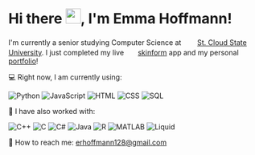 # Hi there <img src="https://gifdb.com/images/high/waving-hand-black-and-white-erox5pacbap4ac1l.gif" width="30" height="30">, I'm Emma Hoffmann!

I'm currently a senior studying Computer Science at &nbsp;<img src="https://img.icons8.com/?size=100&id=1538&format=png&color=D3D3D3" width="20" height="17"> [St. Cloud State University](https://stcloudstate.edu). I just completed my live&nbsp;<img src="https://img.icons8.com/?size=100&id=eHkENxsut8hw&format=png&color=D3D3D3" width="20" height="17"> [skinform](https://github.com/emmarhoffmann/skinform) app and my personal &nbsp;<img src="https://img.icons8.com/?size=100&id=87836&format=png&color=D3D3D3" width="20" height="17"> [portfolio](https://github.com/emmarhoffmann/Portfolio)!

💻 Right now, I am currently using:  

![Python](https://img.shields.io/badge/-Python-d3d3d3?style=flat-square&logo=python&logoColor=black)
![JavaScript](https://img.shields.io/badge/-JavaScript-d3d3d3?style=flat-square&logo=javascript&logoColor=black)
![HTML](https://img.shields.io/badge/-HTML-d3d3d3?style=flat-square&logo=html5&logoColor=black)
![CSS](https://img.shields.io/badge/-CSS-d3d3d3?style=flat-square&logo=css3&logoColor=black)
![SQL](https://img.shields.io/badge/-SQL-d3d3d3?style=flat-square&logo=postgresql&logoColor=black)

🔧 I have also worked with:  

![C++](https://img.shields.io/badge/-C++-d3d3d3?style=flat-square&logo=c%2B%2B&logoColor=black)
![C](https://img.shields.io/badge/-C-d3d3d3?style=flat-square&logo=c&logoColor=black)
![C#](https://img.shields.io/badge/-C%23-d3d3d3?style=flat-square&logo=c-sharp&logoColor=black)
![Java](https://img.shields.io/badge/-Java-d3d3d3?style=flat-square&logo=java&logoColor=black)
![R](https://img.shields.io/badge/-R-d3d3d3?style=flat-square&logo=r&logoColor=black)
![MATLAB](https://img.shields.io/badge/-MATLAB-d3d3d3?style=flat-square&logo=mathworks&logoColor=black)
![Liquid](https://img.shields.io/badge/-Liquid-d3d3d3?style=flat-square&logo=liquid&logoColor=black)

📧 How to reach me: erhoffmann128@gmail.com
